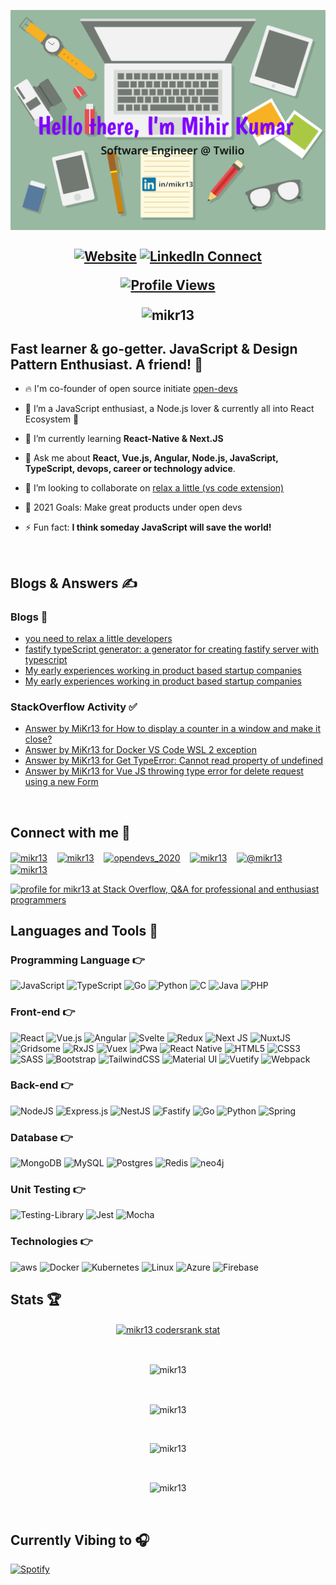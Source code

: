 <a href="https://www.linkedin.com/in/mikr13" target="_blank"><img align="center" src="./images/top.svg" alt="mikr13" /></a>

<h2 align="center">

[![Website](https://img.shields.io/website?label=opendevs.in&style=for-the-badge&url=https://opendevs.in)](https://opendevs.in)
[![LinkedIn Connect](https://img.shields.io/badge/LinkedIn-Connect-blue?style=for-the-badge&logo=linkedin)](https://linkedin.com/in/mikr13)

[![Profile Views](https://komarev.com/ghpvc/?username=mikr13&label=Profile%20views&color=0e75b6&style=flat)](https://linkedin.com/in/mikr13)

<p align="center"><img align="center" src="https://github-profile-trophy.vercel.app/?username=mikr13&rank=SSS,SS,S,AAA,A,SECRET&row=2&column=4&margin-w=15&margin-h=15&no-frame=true&theme=onestar" alt="mikr13" /></p>

</h2>

## Fast learner & go-getter. JavaScript & Design Pattern Enthusiast. A friend! 🙌

- 🔥 I'm co-founder of open source initiate [open-devs](https://github.com/open-devs)

- 🎇 I’m a JavaScript enthusiast, a Node.js lover & currently all into React Ecosystem 🧡

- 🌱 I’m currently learning **React-Native & Next.JS**

- 💬 Ask me about **React, Vue.js, Angular, Node.js, JavaScript, TypeScript, devops, career or technology advice**.

- 👯 I’m looking to collaborate on [relax a little (vs code extension)](https://github.com/open-devs/relax-a-little)

- 🥅 2021 Goals: Make great products under open devs

- ⚡ Fun fact: **I think someday JavaScript will save the world!**

<br />

## Blogs & Answers ✍

### Blogs 📕
<!-- BLOG-POST-LIST:START -->
- [you need to relax a little developers](https://dev.to/opendevs_2020/you-need-to-relax-a-little-developers-4l6c)
- [fastify typeScript generator: a generator for creating fastify server with typescript](https://dev.to/opendevs_2020/fastify-typescript-generator-a-generator-for-creating-fastify-server-with-typescript-j3e)
- [My early experiences working in product based startup companies](https://dev.to/mikr13/my-early-experiences-working-in-product-based-startup-companies-4dgf)
- [My early experiences working in product based startup companies](https://medium.com/@mikr13/my-early-experiences-working-in-product-based-startup-companies-f986d3d34035?source=rss-a0fd1ee09f18------2)
<!-- BLOG-POST-LIST:END -->

### StackOverflow Activity ✅
<!-- STACKOVERFLOW:START -->
- [Answer by MiKr13 for How to display a counter in a window and make it close?](https://stackoverflow.com/questions/69864451/how-to-display-a-counter-in-a-window-and-make-it-close/69864628#69864628)
- [Answer by MiKr13 for Docker VS Code WSL 2 exception](https://stackoverflow.com/questions/68618978/docker-vs-code-wsl-2-exception/68626101#68626101)
- [Answer by MiKr13 for Get TypeError: Cannot read property of undefined](https://stackoverflow.com/questions/68625770/get-typeerror-cannot-read-property-of-undefined/68625986#68625986)
- [Answer by MiKr13 for Vue JS throwing type error for delete request using a new Form](https://stackoverflow.com/questions/68540515/vue-js-throwing-type-error-for-delete-request-using-a-new-form/68540630#68540630)
<!-- STACKOVERFLOW:END -->
<br />

## Connect with me 🤝

<a href="https://discord.gg/mikr13#3719" target="_blank"><img align="center" src="https://raw.githubusercontent.com/rahuldkjain/github-profile-readme-generator/master/src/images/icons/Social/discord.svg" alt="mikr13" height="30" width="40" /></a>&nbsp; &nbsp;
<a href="https://linkedin.com/in/mikr13" target="_blank"><img align="center" src="https://raw.githubusercontent.com/rahuldkjain/github-profile-readme-generator/master/src/images/icons/Social/linked-in-alt.svg" alt="mikr13" height="30" width="40" /></a>&nbsp; &nbsp;
<a href="https://twitter.com/opendevs_2020" target="_blank"><img align="center" src="https://raw.githubusercontent.com/rahuldkjain/github-profile-readme-generator/master/src/images/icons/Social/twitter.svg" alt="opendevs_2020" height="30" width="40" /></a>&nbsp; &nbsp;
<a href="https://codepen.io/mikr13" target="_blank"><img align="center" src="https://cdn.jsdelivr.net/npm/simple-icons@4/icons/codepen.svg" alt="mikr13" height="30" width="40" /></a>&nbsp; &nbsp;
<a href="https://medium.com/@mikr13" target="_blank"><img align="center" src="https://raw.githubusercontent.com/rahuldkjain/github-profile-readme-generator/master/src/images/icons/Social/medium.svg" alt="@mikr13" height="30" width="40" /></a>&nbsp; &nbsp;
<a href="https://dev.to/mikr13" target="_blank"><img align="center" src="https://cdn.jsdelivr.net/npm/simple-icons@3.0.1/icons/dev-dot-to.svg" alt="mikr13" height="30" width="40" /></a>&nbsp; &nbsp;

<a href="https://stackoverflow.com/users/9360885/mikr13" target="_blank"><img src="https://stackoverflow.com/users/flair/9360885.png" width="208" height="58" alt="profile for mikr13 at Stack Overflow, Q&amp;A for professional and enthusiast programmers" title="profile for mikr13 at Stack Overflow, Q&amp;A for professional and enthusiast programmers" height="30" width="40" ></a>
<br />


## Languages and Tools 🚀

### Programming Language 👉

<img alt="JavaScript" src="https://img.shields.io/badge/javascript-%23323330.svg?style=for-the-badge&logo=javascript&logoColor=%23F7DF1E"/> <img alt="TypeScript" src="https://img.shields.io/badge/typescript-%23007ACC.svg?style=for-the-badge&logo=typescript&logoColor=white"/> <img alt="Go" src="https://img.shields.io/badge/go-%2300ADD8.svg?style=for-the-badge&logo=go&logoColor=white"/> <img alt="Python" src="https://img.shields.io/badge/python-%23FFD947.svg?style=for-the-badge&logo=python&logoColor=%23356C9B"/> <img alt="C" src="https://img.shields.io/badge/C-%235C6BC0.svg?style=for-the-badge&logo=C&logoColor=white"/> <img alt="Java" src="https://img.shields.io/badge/java-%23ED8B00.svg?style=for-the-badge&logo=java&logoColor=white"/> <img alt="PHP" src="https://img.shields.io/badge/php-%23777BB4.svg?style=for-the-badge&logo=php&logoColor=white"/>

### Front-end 👉

<img alt="React" src="https://img.shields.io/badge/react-%2320232a.svg?style=for-the-badge&logo=react&logoColor=%2361DAFB"/> <img alt="Vue.js" src="https://img.shields.io/badge/vuejs-%2335495e.svg?style=for-the-badge&logo=vue.js&logoColor=%234FC08D"/> <img alt="Angular" src="https://img.shields.io/badge/angular-%23DD0031.svg?style=for-the-badge&logo=angular&logoColor=white"/> <img alt="Svelte" src="https://img.shields.io/badge/svelte-%23f1413d.svg?style=for-the-badge&logo=svelte&logoColor=white"/> <img alt="Redux" src="https://img.shields.io/badge/redux-%23593d88.svg?style=for-the-badge&logo=redux&logoColor=white"/> <img alt="Next JS" src="https://img.shields.io/badge/nextjs-%23000000.svg?style=for-the-badge&logo=next.js&logoColor=white"/> <img alt="NuxtJS" src="https://img.shields.io/badge/NuxtJS-black.svg?style=for-the-badge&logo=Nuxt.JS&logoColor=white"/> <img alt="Gridsome" src="https://img.shields.io/badge/Gridsome-darkgreen.svg?style=for-the-badge&logo=Gridsome&logoColor=white"/> <img alt="RxJS" src="https://img.shields.io/badge/rxjs-%23B7178C.svg?style=for-the-badge&logo=reactivex&logoColor=white" /> <img alt="Vuex" src="https://img.shields.io/badge/vuex-%2335495e.svg?style=for-the-badge&logo=vuex&logoColor=%234FC08D"/> <img alt="Pwa" src="https://img.shields.io/badge/pwa-%23593d88.svg?style=for-the-badge&logo=pwa&logoColor=white"/> <img alt="React Native" src="https://img.shields.io/badge/react_native-%2320232a.svg?style=for-the-badge&logo=react&logoColor=%2361DAFB"/> <img alt="HTML5" src="https://img.shields.io/badge/html5-%23E34F26.svg?style=for-the-badge&logo=html5&logoColor=white"/> <img alt="CSS3" src="https://img.shields.io/badge/css3-%231572B6.svg?style=for-the-badge&logo=css3&logoColor=white"/> <img alt="SASS" src="https://img.shields.io/badge/SASS-hotpink.svg?style=for-the-badge&logo=SASS&logoColor=white"/> <img alt="Bootstrap" src="https://img.shields.io/badge/bootstrap-%23563D7C.svg?style=for-the-badge&logo=bootstrap&logoColor=white"/> <img alt="TailwindCSS" src="https://img.shields.io/badge/tailwindcss-%2338B2AC.svg?style=for-the-badge&logo=tailwind-css&logoColor=white"/> <img alt="Material UI" src="https://img.shields.io/badge/materialui-%230081CB.svg?style=for-the-badge&logo=material-ui&logoColor=white"/> <img alt="Vuetify" src="https://img.shields.io/badge/vuetify-%230081CB.svg?style=for-the-badge&logo=vuetify&logoColor=white"/> <img alt="Webpack" src="https://img.shields.io/badge/webpack-%238DD6F9.svg?style=for-the-badge&logo=webpack&logoColor=black" />

### Back-end 👉

<img alt="NodeJS" src="https://img.shields.io/badge/node.js-%2343853D.svg?style=for-the-badge&logo=node.js&logoColor=white"/> <img alt="Express.js" src="https://img.shields.io/badge/express.js-%23404d59.svg?style=for-the-badge&logo=express&logoColor=%2361DAFB"/> <img alt="NestJS" src="https://img.shields.io/badge/nestjs-%23E0234E.svg?style=for-the-badge&logo=nestjs&logoColor=white" /> <img alt="Fastify" src="https://img.shields.io/badge/fastify-%1212234E.svg?style=for-the-badge&logo=fastify&logoColor=white" /> <img alt="Go" src="https://img.shields.io/badge/go-%2300ADD8.svg?style=for-the-badge&logo=go&logoColor=white"/> <img alt="Python" src="https://img.shields.io/badge/python-%23FFD947.svg?style=for-the-badge&logo=python&logoColor=%23356C9B"/> <img alt="Spring" src="https://img.shields.io/badge/Spring-%23FFD947.svg?style=for-the-badge&logo=Spring&logoColor=%23356C9B"/>

### Database 👉

<img alt="MongoDB" src="https://img.shields.io/badge/MongoDB-%234ea94b.svg?style=for-the-badge&logo=mongodb&logoColor=white"/> <img alt="MySQL" src="https://img.shields.io/badge/mysql-%2300f.svg?style=for-the-badge&logo=mysql&logoColor=white"/> <img alt="Postgres" src ="https://img.shields.io/badge/postgres-%23316192.svg?style=for-the-badge&logo=postgresql&logoColor=white"/> <img alt="Redis" src="https://img.shields.io/badge/redis-%23DD0031.svg?style=for-the-badge&logo=redis&logoColor=white"/> <img alt="neo4j" src ="https://img.shields.io/badge/neo4j-%2307405e.svg?style=for-the-badge&logo=neo4j&logoColor=white"/>

### Unit Testing 👉

<img alt="Testing-Library" src="https://img.shields.io/badge/-TestingLibrary-%23E33332?style=for-the-badge&logo=testing-library&logoColor=white"/> <img alt="Jest" src="https://img.shields.io/badge/-jest-%23C21325?style=for-the-badge&logo=jest&logoColor=white"/> <img alt="Mocha" src="https://img.shields.io/badge/-mocha-%238D6748?style=for-the-badge&logo=mocha&logoColor=white"/>

### Technologies 👉

<img alt="aws" src="https://img.shields.io/badge/-AWS-F90?style=for-the-badge&logo=Amazon-AWS&logoColor=white"/> <img alt="Docker" src="https://img.shields.io/badge/-Docker-%230081CB?style=for-the-badge&logo=Docker&logoColor=white"/> <img alt="Kubernetes" src="https://img.shields.io/badge/-Kubernetes-%2300f?style=for-the-badge&logo=Kubernetes&logoColor=white"/> <img alt="Linux" src="https://img.shields.io/badge/-Linux-F90?style=for-the-badge&logo=Linux&logoColor=white"/> <img alt="Azure" src="https://img.shields.io/badge/azure-%230072C6.svg?style=for-the-badge&logo=azure-devops&logoColor=white"/> <img alt="Firebase" src="https://img.shields.io/badge/firebase-F90.svg?style=for-the-badge&logo=firebase&logoColor=white"/>

## Stats 🏆

<p align="center"><a href="https://profile.codersrank.io/user/mikr13/" target="_blank"><img align="center" src="https://cr-ss-service.azurewebsites.net/api/ScreenShot?widget=summary&username=mikr13&show-avatar=true" alt="mikr13 codersrank stat" /></a></p>
<br />
<p align="center"><img align="center" src="https://github-readme-streak-stats.herokuapp.com/?user=mikr13&theme=algolia&hide_border=true" alt="mikr13" /></p>
<br />
<p align="center"><img align="center" src="https://github-readme-stats.vercel.app/api?username=mikr13&show_icons=true&locale=en&theme=algolia&hide_border=true" alt="mikr13" /></p>
<br />
<p align="center"><img src="https://github-readme-stats.vercel.app/api/top-langs?username=mikr13&show_icons=true&locale=en&layout=compact&theme=algolia&hide_border=true" alt="mikr13" /></p>
<br />
<p align="center"><img align="center" src="https://github-readme-streak-stats.herokuapp.com/?user=mikr13&theme=algolia&hide_border=true" alt="mikr13" /></p>
<br />

## Currently Vibing to 🎧

[![Spotify](https://spotify-readme.sp-xd.vercel.app/api/spotify)](https://open.spotify.com/user/c01yk92sexu2e2qk2n557c60z)

<br>
